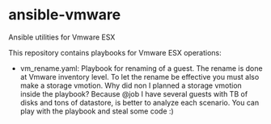 # ansible-vmware
Ansible utilities for Vmware ESX

This repository contains playbooks for Vmware ESX operations:

- vm_rename.yaml: Playbook for renaming of a guest. The rename is done at Vmware inventory level. To let the rename be effective you must also make a storage vmotion. Why did non I planned a storage vmotion inside the playbook? Because @job I have several guests with TB of disks and tons of datastore, is better to analyze each scenario. You can play with the playbook and steal some code :) 
